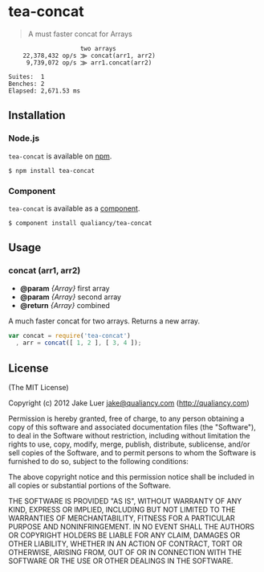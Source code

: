 # tea-concat

> A must faster concat for Arrays

                        two arrays
        22,378,432 op/s ⨠ concat(arr1, arr2)
         9,739,072 op/s ⨠ arr1.concat(arr2)

    Suites:  1
    Benches: 2
    Elapsed: 2,671.53 ms

## Installation

### Node.js

`tea-concat` is available on [npm](http://npmjs.org).

    $ npm install tea-concat

### Component

`tea-concat` is available as a [component](https://github.com/component/component).

    $ component install qualiancy/tea-concat

## Usage

### concat (arr1, arr2)

* **@param** _{Array}_ first array
* **@param** _{Array}_ second array
* **@return** _{Array}_  combined

A much faster concat for two arrays.
Returns a new array.

```js
var concat = require('tea-concat')
  , arr = concat([ 1, 2 ], [ 3, 4 ]);
```

## License

(The MIT License)

Copyright (c) 2012 Jake Luer <jake@qualiancy.com> (http://qualiancy.com)

Permission is hereby granted, free of charge, to any person obtaining a copy
of this software and associated documentation files (the "Software"), to deal
in the Software without restriction, including without limitation the rights
to use, copy, modify, merge, publish, distribute, sublicense, and/or sell
copies of the Software, and to permit persons to whom the Software is
furnished to do so, subject to the following conditions:

The above copyright notice and this permission notice shall be included in
all copies or substantial portions of the Software.

THE SOFTWARE IS PROVIDED "AS IS", WITHOUT WARRANTY OF ANY KIND, EXPRESS OR
IMPLIED, INCLUDING BUT NOT LIMITED TO THE WARRANTIES OF MERCHANTABILITY,
FITNESS FOR A PARTICULAR PURPOSE AND NONINFRINGEMENT. IN NO EVENT SHALL THE
AUTHORS OR COPYRIGHT HOLDERS BE LIABLE FOR ANY CLAIM, DAMAGES OR OTHER
LIABILITY, WHETHER IN AN ACTION OF CONTRACT, TORT OR OTHERWISE, ARISING FROM,
OUT OF OR IN CONNECTION WITH THE SOFTWARE OR THE USE OR OTHER DEALINGS IN
THE SOFTWARE.
